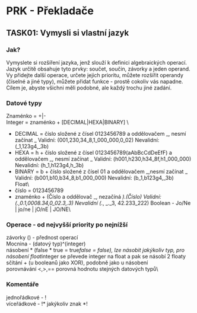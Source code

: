 # PRK - Překladače

## TASK01: Vymysli si vlastní jazyk
### Jak?
Vymyslete si rozšíření jazyka, jenž slouží k definici algebraických operací. Jazyk určitě obsahuje tyto prvky: součet, součin, závorky a jeden operand. Vy přidejte další operace, určete jejich prioritu, můžete rozšířit operandy (číselné a jiné typy), můžete přidat funkce - prostě cokoliv vás napadne. Cílem je, abyste všichni měli podobné, ale každý trochu jiné zadání.

### Datové typy
Znaménko = +|- \
Integer = znaménko + [DECIMAL|HEXA|BINARY] \
  - DECIMAL = číslo složené z čísel 0123456789 a  oddělovačem _, nesmí začínat _  Validní: (001,230,34_8,1_000_000,0_02) Nevalidní: (_1,123g4,_3b)
  - HEXA = h + číslo složené z čísel 0123456789(aAbBcCdDeEfF) a oddělovačem _, nesmí začínat _ Validní: (h001,h230,h34_8f,h1_000_000) Nevalidní: (h_1,h123g4,h_3b)
  - BINARY = b + číslo složené z čísel 01 a oddělovačem _,nesmí začínat _ Validní: (b001,b10,b34_8,b1_000_000) Nevalidní: (b_1,b123g4,_3b)\
Float\
  - číslo = 0123456789
  - znaménko + (Číslo a oddělovač _, nezačíná _)*.(Číslo)* Validní: (.,0.1,0008.34,0_02.3,.3) Nevalidní (_., _._3, 42.233_222)
Boolean - Jo/Ne | jo/ne | jO/nE | JO/NE\

### Operace - od nejvyšší priority po nejnížší
závorky () - přednost operací\
Mocnina - (datový typ)^(integer)\
násobení * (false * true = true*false = false), lze násobit jakýkoliv typ, pro násobení float*integer se převede integer na float a pak se násobí 2 floaty\
sčítání + (u booleanů jako XOR), podobně jako u násobení\
porovnávání <,>,== porovná hodnotu stejných datových typů\

### Komentáře
jednořádkové - !\
víceřádkové - !* jakýkoliv znak *!



